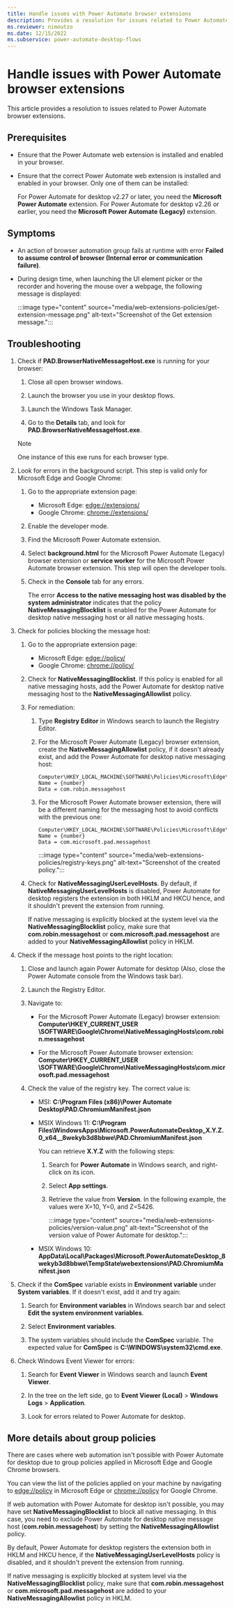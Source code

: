 ```yaml
---
title: Handle issues with Power Automate browser extensions
description: Provides a resolution for issues related to Power Automate browser extensions.
ms.reviewer: nimoutzo
ms.date: 12/15/2022
ms.subservice: power-automate-desktop-flows
---
```


# Handle issues with Power Automate browser extensions

This article provides a resolution to issues related to Power Automate browser extensions.

## Prerequisites

- Ensure that the Power Automate web extension is installed and enabled in your browser.

- Ensure that the correct Power Automate web extension is installed and enabled in your browser. Only one of them can be installed:

    For Power Automate for desktop v2.27 or later, you need the **Microsoft Power Automate** extension. For Power Automate for desktop v2.26 or earlier, you need the **Microsoft Power Automate (Legacy)** extension.

## Symptoms

- An action of browser automation group fails at runtime with error **Failed to assume control of browser (Internal error or communication failure)**.

- During design time, when launching the UI element picker or the recorder and hovering the mouse over a webpage, the following message is displayed:

    :::image type="content" source="media/web-extensions-policies/get-extension-message.png" alt-text="Screenshot of the Get extension message.":::

## Troubleshooting

1. Check if **PAD.BrowserNativeMessageHost.exe** is running for your browser:

    1. Close all open browser windows.

    1. Launch the browser you use in your desktop flows.

    1. Launch the Windows Task Manager.

    1. Go to the **Details** tab, and look for **PAD.BrowserNativeMessageHost.exe**.

    > [!NOTE]
    > One instance of this exe runs for each browser type.

1. Look for errors in the background script. This step is valid only for Microsoft Edge and Google Chrome:

    1. Go to the appropriate extension page:

        - Microsoft Edge: [edge://extensions/](edge://extensions/)
        - Google Chrome: [chrome://extensions/](chrome://extensions/)

    1. Enable the developer mode.

    1. Find the Microsoft Power Automate extension.

    1. Select **background.html** for the Microsoft Power Automate (Legacy) browser extension or **service worker** for the Microsoft Power Automate browser extension. This step will open the developer tools.

    1. Check in the **Console** tab for any errors.

        The error **Access to the native messaging host was disabled by the system administrator** indicates that the policy **NativeMessagingBlocklist** is enabled for the Power Automate for desktop native messaging host or all native messaging hosts.

1. Check for policies blocking the message host:

    1. Go to the appropriate extension page:

        - Microsoft Edge: [edge://policy/](edge://policy/)
        - Google Chrome: [chrome://policy/](chrome://policy/)

    1. Check for **NativeMessagingBlocklist**. If this policy is enabled for all native messaging hosts, add the Power Automate for desktop native messaging host to the **NativeMessagingAllowlist** policy.

    1. For remediation:

        1. Type **Registry Editor** in Windows search to launch the Registry Editor.

        1. For the Microsoft Power Automate (Legacy) browser extension, create the **NativeMessagingAllowlist** policy, if it doesn't already exist, and add the Power Automate for desktop native messaging host:

            ```Registry
            Computer\HKEY_LOCAL_MACHINE\SOFTWARE\Policies\Microsoft\Edge\NativeMessagingAllowlist
            Name = {number}
            Data = com.robin.messagehost
            ```

        1. For the Microsoft Power Automate browser extension, there will be a different naming for the messaging host to avoid conflicts with the previous one:

            ```Registry
            Computer\HKEY_LOCAL_MACHINE\SOFTWARE\Policies\Microsoft\Edge\NativeMessagingAllowlist
            Name = {number}
            Data = com.microsoft.pad.messagehost
            ```

            :::image type="content" source="media/web-extensions-policies/registry-keys.png" alt-text="Screenshot of the created policy.":::

    1. Check for **NativeMessagingUserLevelHosts**. By default, if **NativeMessagingUserLevelHosts** is disabled, Power Automate for desktop registers the extension in both HKLM and HKCU hence, and it shouldn't prevent the extension from running.

        If native messaging is explicitly blocked at the system level via the **NativeMessagingBlocklist** policy, make sure that **com.robin.messagehost** or **com.microsoft.pad.messagehost** are added to your **NativeMessagingAllowlist** policy in HKLM.

1. Check if the message host points to the right location:

    1. Close and launch again Power Automate for desktop (Also, close the Power Automate console from the Windows task bar).

    1. Launch the Registry Editor.

    1. Navigate to:

        - For the Microsoft Power Automate (Legacy) browser extension: **Computer\HKEY_CURRENT_USER \SOFTWARE\Google\Chrome\NativeMessagingHosts\com.robin.messagehost**

        - For the Microsoft Power Automate browser extension: **Computer\HKEY_CURRENT_USER \SOFTWARE\Google\Chrome\NativeMessagingHosts\com.microsoft.pad.messagehost**

    1. Check the value of the registry key. The correct value is:

        - MSI: **C:\Program Files (x86)\Power Automate Desktop\PAD.ChromiumManifest.json**
        - MSIX Windows 11: **C:\Program Files\WindowsApps\Microsoft.PowerAutomateDesktop_X.Y.Z.0_x64__8wekyb3d8bbwe\PAD.ChromiumManifest.json**

            You can retrieve **X.Y.Z** with the following steps:

            1. Search for **Power Automate** in Windows search, and right-click on its icon.

            1. Select **App settings**.

            1. Retrieve the value from **Version**. In the following example, the values were X=10, Y=0, and Z=5426.

                :::image type="content" source="media/web-extensions-policies/version-value.png" alt-text="Screenshot of the version value of Power Automate for desktop.":::

        - MSIX Windows 10: **AppData\Local\Packages\Microsoft.PowerAutomateDesktop_8wekyb3d8bbwe\TempState\webextensions\PAD.ChromiumManifest.json**

1. Check if the **ComSpec** variable exists in **Environment variable** under **System variables**. If it doesn't exist, add it and try again:

    1. Search for **Environment variables** in Windows search bar and select **Edit the system environment variables**.

    1. Select **Environment variables**.

    1. The system variables should include the **ComSpec** variable. The expected value for **ComSpec** is **C:\WINDOWS\system32\cmd.exe**.

1. Check Windows Event Viewer for errors:

    1. Search for **Event Viewer** in Windows search and launch **Event Viewer**.

    1. In the tree on the left side, go to **Event Viewer (Local)** > **Windows Logs** > **Application**.

    1. Look for errors related to Power Automate for desktop.

## More details about group policies

There are cases where web automation isn't possible with Power Automate for desktop due to group policies applied in Microsoft Edge and Google Chrome browsers.

You can view the list of the policies applied on your machine by navigating to [edge://policy](edge://policy) in Microsoft Edge or [chrome://policy](chrome://policy) for Google Chrome.

If web automation with Power Automate for desktop isn't possible, you may have set **NativeMessagingBlocklist** to block all native messaging. In this case, you need to exclude Power Automate for desktop native message host (**com.robin.messagehost**) by setting the **NativeMessagingAllowlist** policy.  

By default, Power Automate for desktop registers the extension both in HKLM and HKCU hence, if the **NativeMessagingUserLevelHosts** policy is disabled, and it shouldn't prevent the extension from running.

If native messaging is explicitly blocked at system level via the **NativeMessagingBlocklist** policy, make sure that **com.robin.messagehost** or **com.microsoft.pad.messagehost** are added to your **NativeMessagingAllowlist** policy in HKLM.
